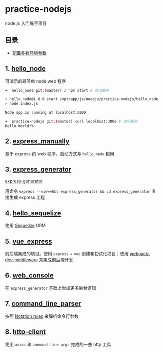 # practice-nodejs

node.js 入门练手项目

## 目录

* [配置多套环境参数](npm-dev-qa-prod.md)

## 1. [hello_node](./hello_node)

可演示的最简单 node web 程序

```bash
➜  hello_node git:(master) ✗ npm start # 启动服务

> hello_node@1.0.0 start /opt/app/js/nodejs/practice-nodejs/hello_node
> node index.js

Node app is running at localhost:3000

➜  practice-nodejs git:(master) curl localhost:3000 # 访问服务
Hello World!%
```

## 2. [express_manually](./express_manually)

基于 express 的 web 程序，启动方式与 `hello_node` 相同

## 3. [express_generator](./express_generator)

[express-generator](http://expressjs.com/en/starter/generator.html)

用命令 `express --view=hbs express_generator && cd express_generator` 直接生成 express 工程

## 4. [hello_sequelize](./hello_sequelize)

使用 [Sequelize](http://wiki.li3huo.com/NodeJS_ORM_Solutions#Sequelize) ORM

## 5. [vue_express](./vue_express)

前后端集成的项目。使用 `express` + `vue` 创建和初试化项目；使用 [webpack-dev-middleware](https://www.npmjs.com/package/webpack-dev-middleware) 来集成前后端开发

## 6. [web_console](./web_console)

在 `express_generator` 基础上增加更多后台逻辑

## 7. [command_line_parser](./command_line_parser)

按照 [Notation rules](https://github.com/75lb/command-line-args/wiki/Notation-rules) 来解析命令行参数

## 8. [http-client](./http-client)

使用 `axios` 和 `command-line-args` 完成的一些 http 工具